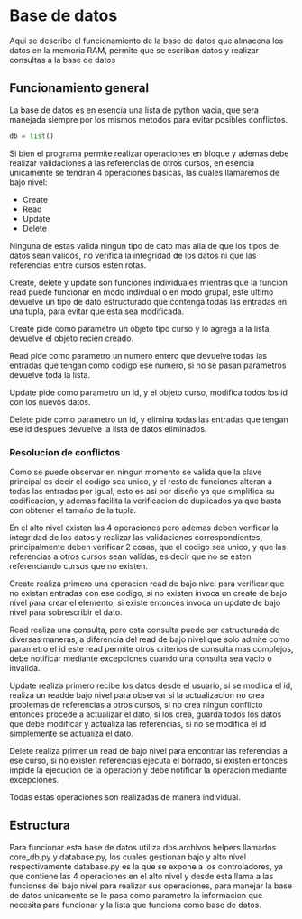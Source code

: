 # Base de datos

Aqui se describe el funcionamiento de la base de datos que almacena los datos en
la memoria RAM, permite que se escriban datos y realizar consultas a la base de
datos

## Funcionamiento general

La base de datos es en esencia una lista de python vacia, que sera manejada siempre
por los mismos metodos para evitar posibles conflictos.

``` python
db = list()
```

Si bien el programa permite realizar operaciones en bloque y ademas debe realizar
validaciones a las referencias de otros cursos, en esencia unicamente se tendran
4 operaciones basicas, las cuales llamaremos de bajo nivel:

- Create
- Read
- Update
- Delete

Ninguna de estas valida ningun tipo de dato mas alla de que los tipos de datos sean
validos, no verifica la integridad de los datos ni que las referencias entre cursos
esten rotas.

Create, delete y update son funciones individuales mientras que la funcion read
puede funcionar en modo indivdual o en modo grupal, este ultimo devuelve un tipo
de dato estructurado que contenga todas las entradas en una tupla, para evitar que
esta sea modificada.

Create pide como parametro un objeto tipo curso y lo agrega a la lista, devuelve
el objeto recien creado.

Read pide como parametro un numero entero que devuelve todas las entradas que tengan
como codigo ese numero, si no se pasan parametros devuelve toda la lista.

Update pide como parametro un id, y el objeto curso, modifica todos los id con los
nuevos datos.

Delete pide como parametro un id, y elimina todas las entradas que tengan ese id
despues devuelve la lista de datos eliminados.

### Resolucion de conflictos

Como se puede observar en ningun momento se valida que la clave principal es decir
el codigo sea unico, y el resto de funciones alteran a todas las entradas por igual,
esto es asi por diseño ya que simplifica su codificacion, y ademas facilita la
verificacion de duplicados ya que basta con obtener el tamaño de la tupla.

En el alto nivel existen las 4 operaciones pero ademas deben verificar la integridad
de los datos y realizar las validaciones correspondientes, principalmente deben
verificar 2 cosas, que el codigo sea unico, y que las referencias a otros cursos
sean validas, es decir que no se esten referenciando cursos que no existen.

Create realiza primero una operacion read de bajo nivel para verificar que no
existan entradas con ese codigo, si no existen invoca un create de bajo nivel
para crear el elemento, si existe entonces invoca un update de bajo nivel para
sobrescribir el dato.

Read realiza una consulta, pero esta consulta puede ser estructurada de diversas
maneras, a diferencia del read de bajo nivel que solo admite como parametro el id
este read permite otros criterios de consulta mas complejos, debe notificar mediante
excepciones cuando una consulta sea vacio o invalida.

Update realiza primero recibe los datos desde el usuario, si se modiica el id,
realiza un readde bajo nivel para observar si la actualizacion no crea problemas
de referencias a otros cursos, si no crea ningun conflicto entonces procede a
actualizar el dato, si los crea, guarda todos los datos que debe modificar y
actualiza las referencias, si no se modifica el id simplemente se actualiza el dato.

Delete realiza primer un read de bajo nivel para encontrar las referencias a ese
curso, si no existen referencias ejecuta el borrado, si existen entonces impide
la ejecucion de la operacion y debe notificar la operacion mediante excepciones.

Todas estas operaciones son realizadas de manera individual.

## Estructura

Para funcionar esta base de datos utiliza dos archivos helpers llamados
core_db.py y database.py, los cuales gestionan bajo y alto nivel respectivamente
database.py es la que se expone a los controladores, ya que contiene las 4 operaciones
en el alto nivel y desde esta llama a las funciones del bajo nivel para realizar
sus operaciones, para manejar la base de datos unicamente se le pasa como parametro
la informacion que necesita para funcionar y la lista que funciona como base de datos.
